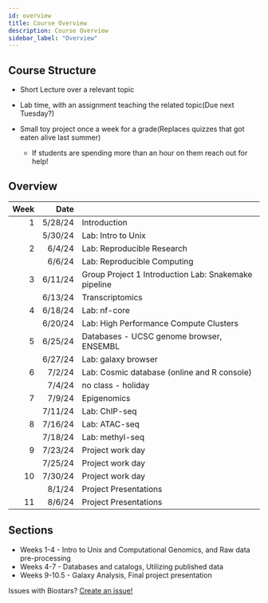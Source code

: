 ```yaml
---
id: overview
title: Course Overview
description: Course Overview
sidebar_label: "Overview"
---
```


## Course Structure

- Short Lecture over a relevant topic
- Lab time, with an assignment teaching the related topic(Due next Tuesday?)

- Small toy project once a week for a grade(Replaces quizzes that got eaten alive last summer)
  - If students are spending more than an hour on them reach out for help!

## Overview

| Week |    Date |                                                      |
| ---: | ------: | ---------------------------------------------------- |
|    1 | 5/28/24 | Introduction                                         |
|      | 5/30/24 | Lab: Intro to Unix                                   |
|    2 |  6/4/24 | Lab: Reproducible Research                                                                               |
|      |  6/6/24 | Lab: Reproducible Computing                          |
|    3 | 6/11/24 | Group Project 1 Introduction Lab: Snakemake pipeline |
|      | 6/13/24 | Transcriptomics                                      |
|    4 | 6/18/24 | Lab: nf-core                                         |
|      | 6/20/24 | Lab: High Performance Compute Clusters               |
|    5 | 6/25/24 | Databases - UCSC genome browser, ENSEMBL             |
|      | 6/27/24 | Lab: galaxy browser                                  |
|    6 |  7/2/24 | Lab: Cosmic database (online and R console)          |
|      |  7/4/24 | no class - holiday                                   |
|    7 |  7/9/24 | Epigenomics                                          |
|      | 7/11/24 | Lab: ChIP-seq                                        |
|    8 | 7/16/24 | Lab: ATAC-seq                                        |
|      | 7/18/24 | Lab: methyl-seq                                     |
|    9 | 7/23/24 | Project work day                                     |
|      | 7/25/24 | Project work day                                     |
|   10 | 7/30/24 | Project work day                                     |
|      |  8/1/24 | Project Presentations                                |
|   11 |  8/6/24 | Project Presentations                                |

## Sections

- Weeks 1-4 - Intro to Unix and Computational Genomics, and Raw data pre-processing
- Weeks 4-7 - Databases and catalogs, Utilizing published data
- Weeks 9-10.5 - Galaxy Analysis, Final project presentation

Issues with Biostars? [Create an issue!](https://github.com/biostars/biostar-handbook/issues/new)
